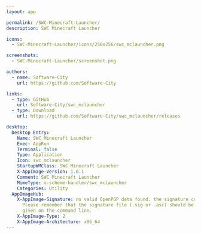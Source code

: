 ```yaml
---
layout: app

permalink: /SWC-Minecraft-Launcher/
description: SWC Minecraft Launcher

icons:
  - SWC-Minecraft-Launcher/icons/256x256/swc_mclauncher.png

screenshots:
  - SWC-Minecraft-Launcher/screenshot.png

authors:
  - name: Software-City
    url: https://github.com/Software-City

links:
  - type: GitHub
    url: Software-City/swc_mclauncher
  - type: Download
    url: https://github.com/Software-City/swc_mclauncher/releases

desktop:
  Desktop Entry:
    Name: SWC Minecraft Launcher
    Exec: AppRun
    Terminal: false
    Type: Application
    Icon: swc_mclauncher
    StartupWMClass: SWC Minecraft Launcher
    X-AppImage-Version: 1.0.1
    Comment: SWC Minecraft Launcher
    MimeType: x-scheme-handler/swc_mclauncher
    Categories: Utility
  AppImageHub:
    X-AppImage-Signature: no valid OpenPGP data found. the signature could not be verified.
      Please remember that the signature file (.sig or .asc) should be the first file
      given on the command line.
    X-AppImage-Type: 2
    X-AppImage-Architecture: x86_64
---
```

